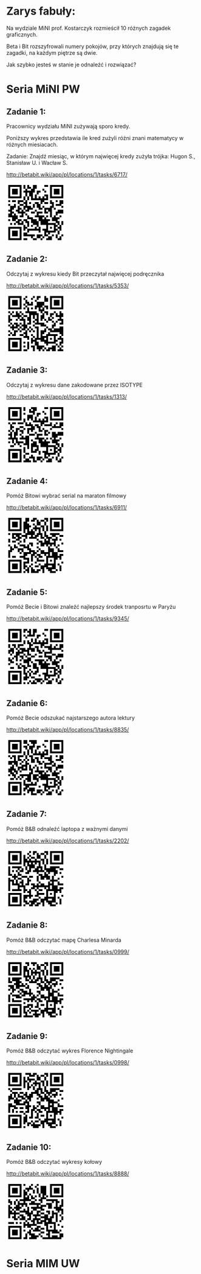 # Zarys fabuły: 

Na wydziale MiNI prof. Kostarczyk rozmieścił 10 różnych zagadek graficznych. 

Beta i Bit rozszyfrowali numery pokojów, przy których znajdują się te zagadki, na każdym piętrze są dwie.

Jak szybko jesteś w stanie je odnaleźć i rozwiązać?

# Seria MiNI PW

## Zadanie 1:

Pracownicy wydziału MiNI zużywają sporo kredy. 

Poniższy wykres przedstawia ile kred zużyli różni znani matematycy w różnych miesiacach.

Zadanie: Znajdź miesiąc, w którym najwięcej kredy zużyła trójka: Hugon S., Stanisław U. i Wacław S.

http://betabit.wiki/app/pl/locations/1/tasks/6717/

![](mini6717.png)

## Zadanie 2:

Odczytaj z wykresu kiedy Bit przeczytał najwięcej podręcznika

http://betabit.wiki/app/pl/locations/1/tasks/5353/

![](mini5353.png)

## Zadanie 3:

Odczytaj z wykresu dane zakodowane przez ISOTYPE

http://betabit.wiki/app/pl/locations/1/tasks/1313/

![](mini1313.png)

## Zadanie 4:

Pomóż Bitowi wybrać serial na maraton filmowy

http://betabit.wiki/app/pl/locations/1/tasks/6911/

![](mini6911.png)

## Zadanie 5:

Pomóż Becie i Bitowi znaleźć najlepszy środek tranposrtu w Paryżu

http://betabit.wiki/app/pl/locations/1/tasks/9345/

![](mini9345.png)


## Zadanie 6:

Pomóż Becie odszukać najstarszego autora lektury

http://betabit.wiki/app/pl/locations/1/tasks/8835/

![](mini8835.png)


## Zadanie 7:

Pomóż B&B odnaleźć laptopa z ważnymi danymi

http://betabit.wiki/app/pl/locations/1/tasks/2202/

![](mini2202.png)



## Zadanie 8:

Pomóż B&B odczytać mapę Charlesa Minarda

http://betabit.wiki/app/pl/locations/1/tasks/0999/

![](mini0999.png)




## Zadanie 9:

Pomóż B&B odczytać wykres Florence Nightingale

http://betabit.wiki/app/pl/locations/1/tasks/0998/

![](mini0998.png)


## Zadanie 10:

Pomóż B&B odczytać wykresy kołowy

http://betabit.wiki/app/pl/locations/1/tasks/8888/

![](mini8888.png)


# Seria MIM UW
